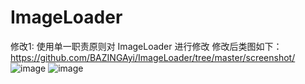# ImageLoader
修改1:
使用单一职责原则对 ImageLoader 进行修改
修改后类图如下：
https://github.com/BAZINGAyi/ImageLoader/tree/master/screenshot/
 ![image](https://github.com/ButBueatiful/dotvim/raw/master/screenshots/vim-screenshot.jpg)
  ![image](https://github.com/BAZINGAyi/ImageLoader/screenshot/singleObligation.png)